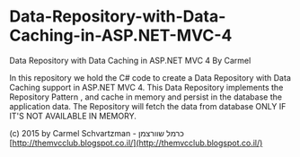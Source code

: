 # Data-Repository-with-Data-Caching-in-ASP.NET-MVC-4
Data Repository with Data Caching in ASP.NET MVC 4
By Carmel

In this repository we hold the C# code to create a Data Repository with Data Caching support in ASP.NET MVC 4. 
This Data Repository implements the Repository Pattern , and cache in memory and persist in the database the application data. The Repository will fetch the data from database ONLY IF IT'S NOT AVAILABLE IN MEMORY. 

 (c) 2015 by Carmel Schvartzman - כרמל שוורצמן 
   [http://themvcclub.blogspot.co.il/](http://themvcclub.blogspot.co.il/)
